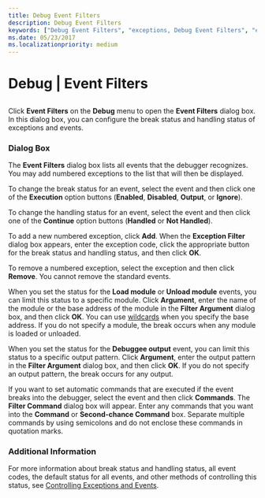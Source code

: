 ```yaml
---
title: Debug Event Filters
description: Debug Event Filters
keywords: ["Debug Event Filters", "exceptions, Debug Event Filters", "events, Debug Event Filters"]
ms.date: 05/23/2017
ms.localizationpriority: medium
---
```


# Debug | Event Filters


## <span id="ddk_debug_event_filters_dbg"></span><span id="DDK_DEBUG_EVENT_FILTERS_DBG"></span>


Click **Event Filters** on the **Debug** menu to open the **Event Filters** dialog box. In this dialog box, you can configure the break status and handling status of exceptions and events.

### <span id="dialog_box"></span><span id="DIALOG_BOX"></span>Dialog Box

The **Event Filters** dialog box lists all events that the debugger recognizes. You may add numbered exceptions to the list that will then be displayed.

To change the break status for an event, select the event and then click one of the **Execution** option buttons (**Enabled**, **Disabled**, **Output**, or **Ignore**).

To change the handling status for an event, select the event and then click one of the **Continue** option buttons (**Handled** or **Not Handled**).

To add a new numbered exception, click **Add**. When the **Exception Filter** dialog box appears, enter the exception code, click the appropriate button for the break status and handling status, and then click **OK**.

To remove a numbered exception, select the exception and then click **Remove**. You cannot remove the standard events.

When you set the status for the **Load module** or **Unload module** events, you can limit this status to a specific module. Click **Argument**, enter the name of the module or the base address of the module in the **Filter Argument** dialog box, and then click **OK**. You can use [wildcards](string-wildcard-syntax.md) when you specify the base address. If you do not specify a module, the break occurs when any module is loaded or unloaded.

When you set the status for the **Debuggee output** event, you can limit this status to a specific output pattern. Click **Argument**, enter the output pattern in the **Filter Argument** dialog box, and then click **OK**. If you do not specify an output pattern, the break occurs for any output.

If you want to set automatic commands that are executed if the event breaks into the debugger, select the event and then click **Commands**. The **Filter Command** dialog box will appear. Enter any commands that you want into the **Command** or **Second-chance Command** box. Separate multiple commands by using semicolons and do not enclose these commands in quotation marks.

### <span id="additional_information"></span><span id="ADDITIONAL_INFORMATION"></span>Additional Information

For more information about break status and handling status, all event codes, the default status for all events, and other methods of controlling this status, see [Controlling Exceptions and Events](controlling-exceptions-and-events.md).

 

 





